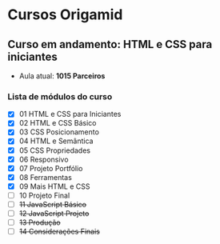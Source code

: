 # Cursos Origamid

## Curso em andamento: HTML e CSS para iniciantes
- Aula atual: **1015 Parceiros**

### Lista de módulos do curso
- [x] 01 HTML e CSS para Iniciantes
- [x] 02 HTML e CSS Básico
- [x] 03 CSS Posicionamento
- [x] 04 HTML e Semântica
- [x] 05 CSS Propriedades
- [x] 06 Responsivo
- [x] 07 Projeto Portfólio
- [x] 08 Ferramentas
- [x] 09 Mais HTML e CSS
- [ ] 10 Projeto Final
- [ ] ~~11 JavaScript Básico~~
- [ ] ~~12 JavaScript Projeto~~
- [ ] ~~13 Produção~~
- [ ] ~~14 Considerações Finais~~